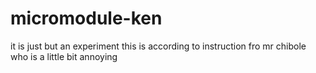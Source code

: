 # micromodule-ken
it is just but an experiment this is according to instruction fro mr chibole who is a little bit annoying
